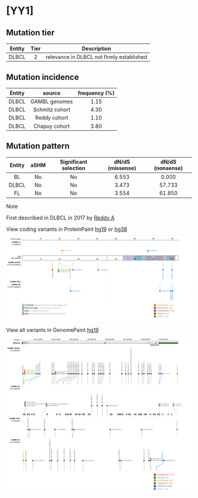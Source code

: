 # [YY1]

## Mutation tier

|Entity|Tier|Description                              |
|:------:|:----:|-----------------------------------------|
|DLBCL |2   |relevance in DLBCL not firmly established|
## Mutation incidence

|Entity|source        |frequency (%)|
|:------:|:--------------:|:-------------:|
|DLBCL |GAMBL genomes |1.15         |
|DLBCL |Schmitz cohort|4.30         |
|DLBCL |Reddy cohort  |1.10         |
|DLBCL |Chapuy cohort |3.80         |

## Mutation pattern

|Entity|aSHM|Significant selection|dN/dS (missense)|dN/dS (nonsense)|
|:------:|:----:|:---------------------:|:----------------:|:----------------:|
|BL    |No  |No                   |6.553           | 0.000          |
|DLBCL |No  |No                   |3.473           |57.733          |
|FL    |No  |No                   |3.554           |61.850          |


> [!NOTE]
> First described in DLBCL in 2017 by [Reddy A](https://pubmed.ncbi.nlm.nih.gov/28985567)

View coding variants in ProteinPaint [hg19](https://www.bcgsc.ca/downloads/morinlab/GAMBL/test/genes/YY1_protein.html)  or [hg38](https://www.bcgsc.ca/downloads/morinlab/GAMBL/test/genes/YY1_protein_hg38.html)

![image](images/proteinpaint/YY1_NM_003403.svg)

View all variants in GenomePaint [hg19](https://www.bcgsc.ca/downloads/morinlab/GAMBL/test/genes/YY1.html)

![image](images/proteinpaint/YY1.svg)
